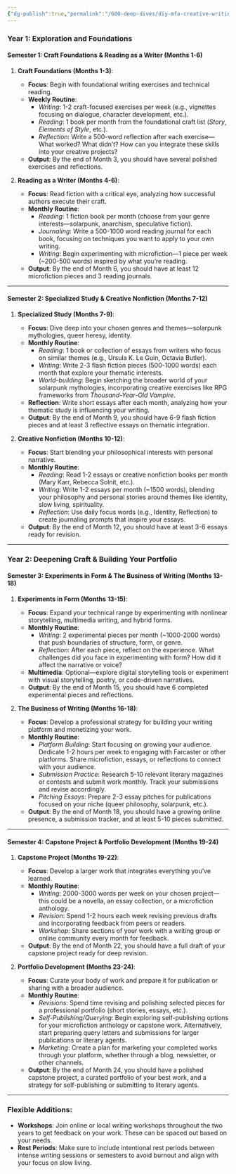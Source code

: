 ```yaml
---
{"dg-publish":true,"permalink":"/600-deep-dives/diy-mfa-creative-writing/diy-mfa-in-creative-writing-timeline/"}
---
```


### **Year 1: Exploration and Foundations**

#### **Semester 1: Craft Foundations & Reading as a Writer** (Months 1-6)

1. **Craft Foundations (Months 1-3)**:
    
    - **Focus**: Begin with foundational writing exercises and technical reading.
    - **Weekly Routine**:
        - _Writing_: 1-2 craft-focused exercises per week (e.g., vignettes focusing on dialogue, character development, etc.).
        - _Reading_: 1 book per month from the foundational craft list (_Story_, _Elements of Style_, etc.).
        - _Reflection_: Write a 500-word reflection after each exercise—What worked? What didn’t? How can you integrate these skills into your creative projects?
    - **Output**: By the end of Month 3, you should have several polished exercises and reflections.
2. **Reading as a Writer (Months 4-6)**:
    
    - **Focus**: Read fiction with a critical eye, analyzing how successful authors execute their craft.
    - **Monthly Routine**:
        - _Reading_: 1 fiction book per month (choose from your genre interests—solarpunk, anarchism, speculative fiction).
        - _Journaling_: Write a 500-1000 word reading journal for each book, focusing on techniques you want to apply to your own writing.
        - _Writing_: Begin experimenting with microfiction—1 piece per week (~200-500 words) inspired by what you’re reading.
    - **Output**: By the end of Month 6, you should have at least 12 microfiction pieces and 3 reading journals.

---

#### **Semester 2: Specialized Study & Creative Nonfiction** (Months 7-12)

1. **Specialized Study (Months 7-9)**:
    
    - **Focus**: Dive deep into your chosen genres and themes—solarpunk mythologies, queer heresy, identity.
    - **Monthly Routine**:
        - _Reading_: 1 book or collection of essays from writers who focus on similar themes (e.g., Ursula K. Le Guin, Octavia Butler).
        - _Writing_: Write 2-3 flash fiction pieces (500-1000 words) each month that explore your thematic interests.
        - _World-building_: Begin sketching the broader world of your solarpunk mythologies, incorporating creative exercises like RPG frameworks from _Thousand-Year-Old Vampire_.
    - **Reflection**: Write short essays after each month, analyzing how your thematic study is influencing your writing.
    - **Output**: By the end of Month 9, you should have 6-9 flash fiction pieces and at least 3 reflective essays on thematic integration.
2. **Creative Nonfiction (Months 10-12)**:
    
    - **Focus**: Start blending your philosophical interests with personal narrative.
    - **Monthly Routine**:
        - _Reading_: Read 1-2 essays or creative nonfiction books per month (Mary Karr, Rebecca Solnit, etc.).
        - _Writing_: Write 1-2 essays per month (~1500 words), blending your philosophy and personal stories around themes like identity, slow living, spirituality.
        - _Reflection_: Use daily focus words (e.g., Identity, Reflection) to create journaling prompts that inspire your essays.
    - **Output**: By the end of Month 12, you should have at least 3-6 essays ready for revision.

---

### **Year 2: Deepening Craft & Building Your Portfolio**

#### **Semester 3: Experiments in Form & The Business of Writing** (Months 13-18)

1. **Experiments in Form (Months 13-15)**:
    
    - **Focus**: Expand your technical range by experimenting with nonlinear storytelling, multimedia writing, and hybrid forms.
    - **Monthly Routine**:
        - _Writing_: 2 experimental pieces per month (~1000-2000 words) that push boundaries of structure, form, or genre.
        - _Reflection_: After each piece, reflect on the experience. What challenges did you face in experimenting with form? How did it affect the narrative or voice?
    - **Multimedia**: Optional—explore digital storytelling tools or experiment with visual storytelling, poetry, or code-driven narratives.
    - **Output**: By the end of Month 15, you should have 6 completed experimental pieces and reflections.
2. **The Business of Writing (Months 16-18)**:
    
    - **Focus**: Develop a professional strategy for building your writing platform and monetizing your work.
    - **Monthly Routine**:
        - _Platform Building_: Start focusing on growing your audience. Dedicate 1-2 hours per week to engaging with Farcaster or other platforms. Share microfiction, essays, or reflections to connect with your audience.
        - _Submission Practice_: Research 5-10 relevant literary magazines or contests and submit work monthly. Track your submissions and revise accordingly.
        - _Pitching Essays_: Prepare 2-3 essay pitches for publications focused on your niche (queer philosophy, solarpunk, etc.).
    - **Output**: By the end of Month 18, you should have a growing online presence, a submission tracker, and at least 5-10 pieces submitted.

---

#### **Semester 4: Capstone Project & Portfolio Development** (Months 19-24)

1. **Capstone Project (Months 19-22)**:
    
    - **Focus**: Develop a larger work that integrates everything you’ve learned.
    - **Monthly Routine**:
        - _Writing_: 2000-3000 words per week on your chosen project—this could be a novella, an essay collection, or a microfiction anthology.
        - _Revision_: Spend 1-2 hours each week revising previous drafts and incorporating feedback from peers or readers.
        - _Workshop_: Share sections of your work with a writing group or online community every month for feedback.
    - **Output**: By the end of Month 22, you should have a full draft of your capstone project ready for deep revision.
2. **Portfolio Development (Months 23-24)**:
    
    - **Focus**: Curate your body of work and prepare it for publication or sharing with a broader audience.
    - **Monthly Routine**:
        - _Revisions_: Spend time revising and polishing selected pieces for a professional portfolio (short stories, essays, etc.).
        - _Self-Publishing/Querying_: Begin exploring self-publishing options for your microfiction anthology or capstone work. Alternatively, start preparing query letters and submissions for larger publications or literary agents.
        - _Marketing_: Create a plan for marketing your completed works through your platform, whether through a blog, newsletter, or other channels.
    - **Output**: By the end of Month 24, you should have a polished capstone project, a curated portfolio of your best work, and a strategy for self-publishing or submitting to literary agents.

---

### **Flexible Additions**:

- **Workshops**: Join online or local writing workshops throughout the two years to get feedback on your work. These can be spaced out based on your needs.
- **Rest Periods**: Make sure to include intentional rest periods between intense writing sessions or semesters to avoid burnout and align with your focus on slow living.